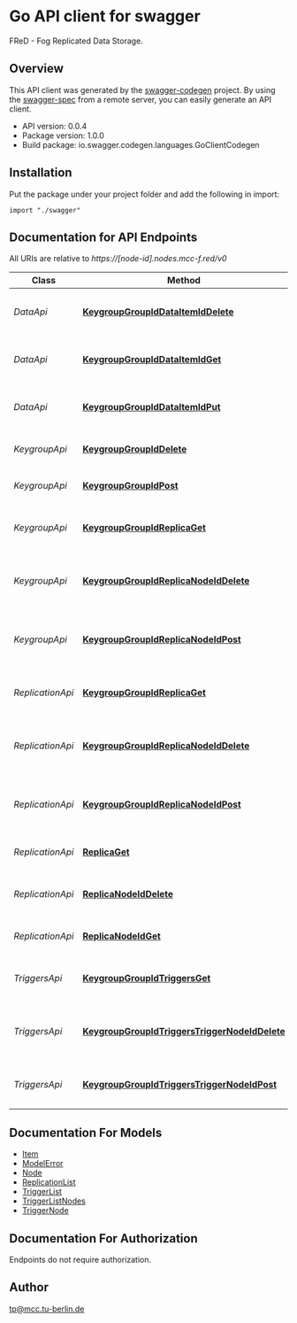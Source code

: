 # Go API client for swagger

FReD - Fog Replicated Data Storage.

## Overview
This API client was generated by the [swagger-codegen](https://github.com/swagger-api/swagger-codegen) project.  By using the [swagger-spec](https://github.com/swagger-api/swagger-spec) from a remote server, you can easily generate an API client.

- API version: 0.0.4
- Package version: 1.0.0
- Build package: io.swagger.codegen.languages.GoClientCodegen

## Installation
Put the package under your project folder and add the following in import:
```golang
import "./swagger"
```

## Documentation for API Endpoints

All URIs are relative to *https://[node-id].nodes.mcc-f.red/v0*

Class | Method | HTTP request | Description
------------ | ------------- | ------------- | -------------
*DataApi* | [**KeygroupGroupIdDataItemIdDelete**](docs/DataApi.md#keygroupgroupiddataitemiddelete) | **Delete** /keygroup/{group_id}/data/{item_id} | Deletes an item value from a Keygroup
*DataApi* | [**KeygroupGroupIdDataItemIdGet**](docs/DataApi.md#keygroupgroupiddataitemidget) | **Get** /keygroup/{group_id}/data/{item_id} | Gets an item value from a Keygroup
*DataApi* | [**KeygroupGroupIdDataItemIdPut**](docs/DataApi.md#keygroupgroupiddataitemidput) | **Put** /keygroup/{group_id}/data/{item_id} | Sets an item value in a Keygroup
*KeygroupApi* | [**KeygroupGroupIdDelete**](docs/KeygroupApi.md#keygroupgroupiddelete) | **Delete** /keygroup/{group_id} | Delete an existing Keygroup
*KeygroupApi* | [**KeygroupGroupIdPost**](docs/KeygroupApi.md#keygroupgroupidpost) | **Post** /keygroup/{group_id} | Create a new Keygroup
*KeygroupApi* | [**KeygroupGroupIdReplicaGet**](docs/KeygroupApi.md#keygroupgroupidreplicaget) | **Get** /keygroup/{group_id}/replica | Gets all Replica Nodes for a Keygroup
*KeygroupApi* | [**KeygroupGroupIdReplicaNodeIdDelete**](docs/KeygroupApi.md#keygroupgroupidreplicanodeiddelete) | **Delete** /keygroup/{group_id}/replica/{node_id} | Remove an existing replica node for a Keygroup
*KeygroupApi* | [**KeygroupGroupIdReplicaNodeIdPost**](docs/KeygroupApi.md#keygroupgroupidreplicanodeidpost) | **Post** /keygroup/{group_id}/replica/{node_id} | Create a new Replica node for a Keygroup
*ReplicationApi* | [**KeygroupGroupIdReplicaGet**](docs/ReplicationApi.md#keygroupgroupidreplicaget) | **Get** /keygroup/{group_id}/replica | Gets all Replica Nodes for a Keygroup
*ReplicationApi* | [**KeygroupGroupIdReplicaNodeIdDelete**](docs/ReplicationApi.md#keygroupgroupidreplicanodeiddelete) | **Delete** /keygroup/{group_id}/replica/{node_id} | Remove an existing replica node for a Keygroup
*ReplicationApi* | [**KeygroupGroupIdReplicaNodeIdPost**](docs/ReplicationApi.md#keygroupgroupidreplicanodeidpost) | **Post** /keygroup/{group_id}/replica/{node_id} | Create a new Replica node for a Keygroup
*ReplicationApi* | [**ReplicaGet**](docs/ReplicationApi.md#replicaget) | **Get** /replica | Gets all Replica Nodes
*ReplicationApi* | [**ReplicaNodeIdDelete**](docs/ReplicationApi.md#replicanodeiddelete) | **Delete** /replica/{node_id} | Remove an existing replica node
*ReplicationApi* | [**ReplicaNodeIdGet**](docs/ReplicationApi.md#replicanodeidget) | **Get** /replica/{node_id} | Gets a Replica Node
*TriggersApi* | [**KeygroupGroupIdTriggersGet**](docs/TriggersApi.md#keygroupgroupidtriggersget) | **Get** /keygroup/{group_id}/triggers | Gets all Trigger Nodes for a Keygroup
*TriggersApi* | [**KeygroupGroupIdTriggersTriggerNodeIdDelete**](docs/TriggersApi.md#keygroupgroupidtriggerstriggernodeiddelete) | **Delete** /keygroup/{group_id}/triggers/{trigger_node_id} | Remove an existing trigger node for a Keygroup
*TriggersApi* | [**KeygroupGroupIdTriggersTriggerNodeIdPost**](docs/TriggersApi.md#keygroupgroupidtriggerstriggernodeidpost) | **Post** /keygroup/{group_id}/triggers/{trigger_node_id} | Create a new Trigger node for a Keygroup


## Documentation For Models

 - [Item](docs/Item.md)
 - [ModelError](docs/ModelError.md)
 - [Node](docs/Node.md)
 - [ReplicationList](docs/ReplicationList.md)
 - [TriggerList](docs/TriggerList.md)
 - [TriggerListNodes](docs/TriggerListNodes.md)
 - [TriggerNode](docs/TriggerNode.md)


## Documentation For Authorization
 Endpoints do not require authorization.


## Author

tp@mcc.tu-berlin.de

